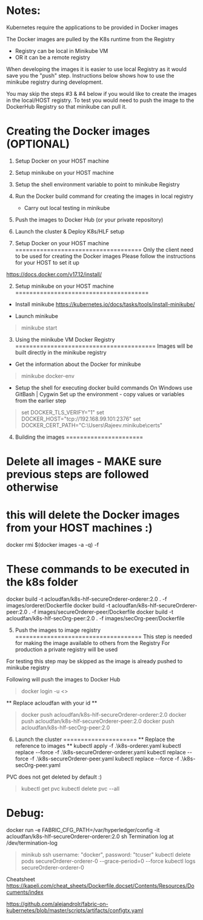 Notes:
======
Kubernetes require the applications to be provided in Docker images

The Docker images are pulled by the K8s runtime from the Registry
- Registry can be local in Minikube VM
- OR it can be a remote registry

When developing the images it is easier to use local Registry as it would
save you the "push" step. Instructions below shows how to use the minikube
registry during development.

You may skip the steps #3 & #4 below if you would like to create the images
in the local/HOST registry. To test you would need to push the image to the 
DockerHub Registry so that minikube can pull it.


Creating the Docker images (OPTIONAL)
=====================================
1. Setup Docker on your HOST machine
2. Setup minikube on your HOST machine 
3. Setup the shell environment variable to point to minikube Registry
4. Run the Docker build command for creating the images in local registry
   * Carry out local testing in minikube
5. Push the images to Docker Hub (or your private repository)
6. Launch the cluster & Deploy K8s/HLF setup

1. Setup Docker on your HOST machine
====================================
Only the client need to be used for creating the Docker images
Please follow the instructions for your HOST to set it up

https://docs.docker.com/v17.12/install/

2. Setup minikube on your HOST machine
======================================
- Install minikube
https://kubernetes.io/docs/tasks/tools/install-minikube/

- Launch minikube
> minikube start

3. Using the minikube VM Docker Registry
========================================
Images will be built directly in the minikube registry
- Get the information about the Docker for minikube
> minikube docker-env

- Setup the shell for executing docker build commands
On Windows use GitBash | Cygwin
Set up the environment - copy values or variables from the earlier step
 >  set DOCKER_TLS_VERIFY="1"
 >  set DOCKER_HOST="tcp://192.168.99.101:2376"
 >  set DOCKER_CERT_PATH="C:\Users\Rajeev\.minikube\certs"


4. Building the images
======================
# Delete all images - MAKE sure previous steps are followed otherwise
# this will delete the Docker images from your HOST machines :)
docker rmi $(docker images -a -q) -f

# These commands to be executed in the k8s folder
docker build -t acloudfan/k8s-hlf-secureOrderer-orderer:2.0 . -f images/orderer/Dockerfile
docker build -t acloudfan/k8s-hlf-secureOrderer-peer:2.0 . -f images/secureOrderer-peer/Dockerfile
docker build -t acloudfan/k8s-hlf-secOrg-peer:2.0 . -f images/secOrg-peer/Dockerfile

5. Push the images to image registry
====================================
This step is needed for making the image available to others from the Registry
For production a private registry will be used

For testing this step may be skipped as the image is already pushed to 
minikube registry

Following will push the images to Docker Hub
> docker login -u <<Docker Hub User ID>>

** Replace acloudfan with your id **
> docker push acloudfan/k8s-hlf-secureOrderer-orderer:2.0
> docker push acloudfan/k8s-hlf-secureOrderer-peer:2.0
> docker push acloudfan/k8s-hlf-secOrg-peer:2.0



6. Launch the cluster
=====================
** Replace the reference to images **
kubectl apply -f .\k8s-orderer.yaml
kubectl replace --force -f .\k8s-secureOrderer-orderer.yaml
kubectl replace --force -f .\k8s-secureOrderer-peer.yaml
kubectl replace --force -f .\k8s-secOrg-peer.yaml

PVC does not get deleted by default :)
> kubectl get pvc
> kubectl delete pvc --all



Debug:
======
docker run -e FABRIC_CFG_PATH=/var/hyperledger/config  -it acloudfan/k8s-hlf-secureOrderer-orderer:2.0 sh
Termination log at /dev/termination-log
> minikub ssh         username: "docker", password: "tcuser"
> kubectl delete pods secureOrderer-orderer-0  --grace-period=0 --force
>  kubectl logs secureOrderer-orderer-0

Cheatsheet
https://kapeli.com/cheat_sheets/Dockerfile.docset/Contents/Resources/Documents/index

https://github.com/alejandrolr/fabric-on-kubernetes/blob/master/scripts/artifacts/configtx.yaml